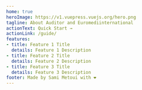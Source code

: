```yaml
---
home: true
heroImage: https://v1.vuepress.vuejs.org/hero.png
tagline: About Auditor and Euromediinternational
actionText: Quick Start →
actionLink: /guide/
features:
- title: Feature 1 Title
  details: Feature 1 Description
- title: Feature 2 Title
  details: Feature 2 Description
- title: Feature 3 Title
  details: Feature 3 Description
footer: Made by Sami Metoui with ❤️
---
```

